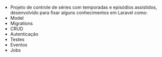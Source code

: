 * Projeto de controle de séries com temporadas e episódios assistidos, desenvolvido para fixar alguns conhecimentos em Laravel como:
* Model
* Migrations
* CRUD
* Autenticação
* Testes
* Eventos
* Jobs
